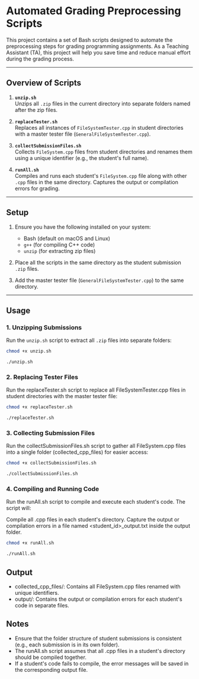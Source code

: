 # Automated Grading Preprocessing Scripts

This project contains a set of Bash scripts designed to automate the preprocessing steps for grading programming assignments. As a Teaching Assistant (TA), this project will help you save time and reduce manual effort during the grading process.

---

## Overview of Scripts

1. **`unzip.sh`**  
   Unzips all `.zip` files in the current directory into separate folders named after the zip files.

2. **`replaceTester.sh`**  
   Replaces all instances of `FileSystemTester.cpp` in student directories with a master tester file (`GeneralFileSystemTester.cpp`).

3. **`collectSubmissionFiles.sh`**  
   Collects `FileSystem.cpp` files from student directories and renames them using a unique identifier (e.g., the student's full name).

4. **`runAll.sh`**  
   Compiles and runs each student's `FileSystem.cpp` file along with other `.cpp` files in the same directory. Captures the output or compilation errors for grading.

---

## Setup

1. Ensure you have the following installed on your system:

   - Bash (default on macOS and Linux)
   - `g++` (for compiling C++ code)
   - `unzip` (for extracting zip files)

2. Place all the scripts in the same directory as the student submission `.zip` files.

3. Add the master tester file (`GeneralFileSystemTester.cpp`) to the same directory.

---

## Usage

### 1. Unzipping Submissions

Run the `unzip.sh` script to extract all `.zip` files into separate folders:

```bash
chmod +x unzip.sh
```

```bash
./unzip.sh
```

### 2. Replacing Tester Files

Run the replaceTester.sh script to replace all FileSystemTester.cpp files in student directories with the master tester file:

```bash
chmod +x replaceTester.sh
```

```bash
./replaceTester.sh
```

### 3. Collecting Submission Files

Run the collectSubmissionFiles.sh script to gather all FileSystem.cpp files into a single folder (collected_cpp_files) for easier access:

```bash
chmod +x collectSubmissionFiles.sh
```

```bash
./collectSubmissionFiles.sh
```

### 4. Compiling and Running Code

Run the runAll.sh script to compile and execute each student's code. The script will:

Compile all .cpp files in each student's directory.
Capture the output or compilation errors in a file named <student_id>\_output.txt inside the output folder.

```bash
chmod +x runAll.sh
```

```bash
./runAll.sh
```

## Output

- collected_cpp_files/: Contains all FileSystem.cpp files renamed with unique identifiers.
- output/: Contains the output or compilation errors for each student's code in separate files.

## Notes

- Ensure that the folder structure of student submissions is consistent (e.g., each submission is in its own folder).
- The runAll.sh script assumes that all .cpp files in a student's directory should be compiled together.
- If a student's code fails to compile, the error messages will be saved in the corresponding output file.
